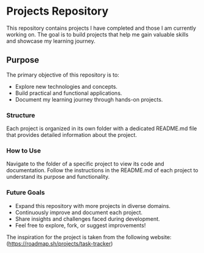 # Projects Repository
This repository contains projects I have completed and those I am currently working on. The goal is to build projects that help me gain valuable skills and showcase my learning journey.

## Purpose
The primary objective of this repository is to:

- Explore new technologies and concepts.
- Build practical and functional applications.
- Document my learning journey through hands-on projects.
### Structure
Each project is organized in its own folder with a dedicated README.md file that provides detailed information about the project.

### How to Use
Navigate to the folder of a specific project to view its code and documentation.
Follow the instructions in the README.md of each project to understand its purpose and functionality.
### Future Goals
- Expand this repository with more projects in diverse domains.
- Continuously improve and document each project.
- Share insights and challenges faced during development.
- Feel free to explore, fork, or suggest improvements!
  
The inspiration for the project is taken from the following website: <br>
(https://roadmap.sh/projects/task-tracker)
